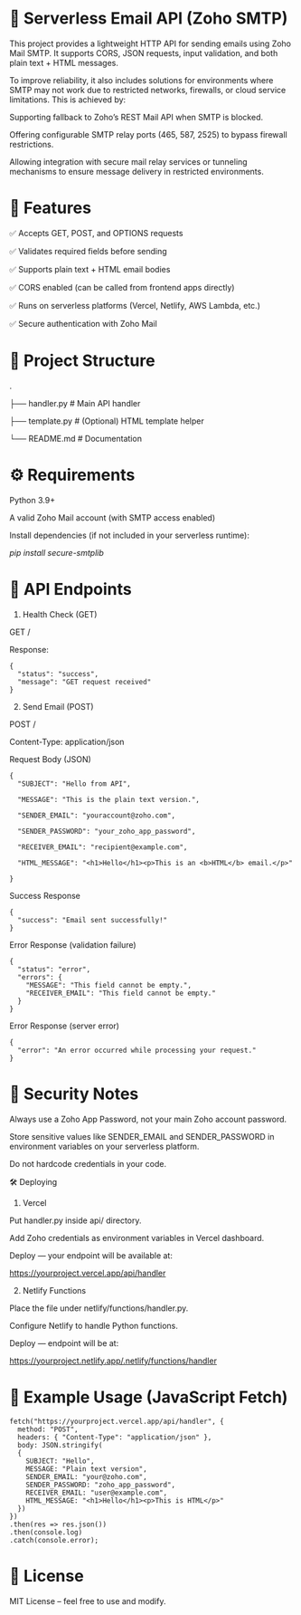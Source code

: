 # 📧 Serverless Email API (Zoho SMTP)

This project provides a lightweight HTTP API for sending emails using Zoho Mail SMTP. It supports CORS, JSON requests, input validation, and both plain text + HTML messages.

To improve reliability, it also includes solutions for environments where SMTP may not work due to restricted networks, firewalls, or cloud service limitations. This is achieved by:

Supporting fallback to Zoho’s REST Mail API when SMTP is blocked.

Offering configurable SMTP relay ports (465, 587, 2525) to bypass firewall restrictions.

Allowing integration with secure mail relay services or tunneling mechanisms to ensure message delivery in restricted environments.

# 🚀 Features

✅ Accepts GET, POST, and OPTIONS requests

✅ Validates required fields before sending

✅ Supports plain text + HTML email bodies

✅ CORS enabled (can be called from frontend apps directly)

✅ Runs on serverless platforms (Vercel, Netlify, AWS Lambda, etc.)

✅ Secure authentication with Zoho Mail

# 📂 Project Structure
.

├── handler.py      # Main API handler

├── template.py     # (Optional) HTML template helper

└── README.md       # Documentation

# ⚙️ Requirements
Python 3.9+

A valid Zoho Mail account (with SMTP access enabled)

Install dependencies (if not included in your serverless runtime):

*pip install secure-smtplib*

# 📡 API Endpoints

1. Health Check (GET)
 
GET /

Response:
```
{
  "status": "success",
  "message": "GET request received"
}
```

2. Send Email (POST)

POST /

Content-Type: application/json

Request Body (JSON)

```
{
  "SUBJECT": "Hello from API",
  
  "MESSAGE": "This is the plain text version.",
  
  "SENDER_EMAIL": "youraccount@zoho.com",
  
  "SENDER_PASSWORD": "your_zoho_app_password",
  
  "RECEIVER_EMAIL": "recipient@example.com",
  
  "HTML_MESSAGE": "<h1>Hello</h1><p>This is an <b>HTML</b> email.</p>"
  
}
```

Success Response
```
{
  "success": "Email sent successfully!"
}
```

Error Response (validation failure)
```
{
  "status": "error",
  "errors": {
    "MESSAGE": "This field cannot be empty.",
    "RECEIVER_EMAIL": "This field cannot be empty."
  }
}
```

Error Response (server error)
```
{
  "error": "An error occurred while processing your request."
}
```

# 🔐 Security Notes

Always use a Zoho App Password, not your main Zoho account password.

Store sensitive values like SENDER_EMAIL and SENDER_PASSWORD in environment variables on your serverless platform.

Do not hardcode credentials in your code.


🛠️ Deploying

1. Vercel

Put handler.py inside api/ directory.

Add Zoho credentials as environment variables in Vercel dashboard.

Deploy — your endpoint will be available at:

https://yourproject.vercel.app/api/handler


2. Netlify Functions

Place the file under netlify/functions/handler.py.

Configure Netlify to handle Python functions.

Deploy — endpoint will be at:

https://yourproject.netlify.app/.netlify/functions/handler

# 📌 Example Usage (JavaScript Fetch)
```
fetch("https://yourproject.vercel.app/api/handler", {
  method: "POST",
  headers: { "Content-Type": "application/json" },
  body: JSON.stringify(
  {
    SUBJECT: "Hello",
    MESSAGE: "Plain text version",
    SENDER_EMAIL: "your@zoho.com",
    SENDER_PASSWORD: "zoho_app_password",
    RECEIVER_EMAIL: "user@example.com",
    HTML_MESSAGE: "<h1>Hello</h1><p>This is HTML</p>"
  })
})
.then(res => res.json())
.then(console.log)
.catch(console.error);
```

# 📝 License
MIT License – feel free to use and modify.

